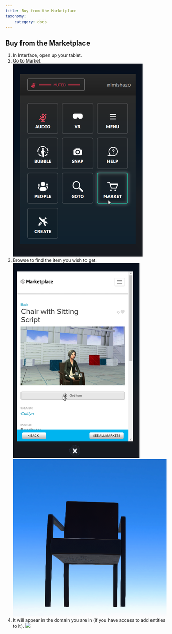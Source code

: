 ```yaml
---
title: Buy from the Marketplace
taxonomy:
    category: docs
---
```


## Buy from the Marketplace



1. In Interface, open up your tablet. 
2. Go to Market. ![](market.png)
3. Browse to find the item you wish to get. ![](market-2.PNG) ![](market-3.PNG)
4. It will appear in the domain you are in (if you have access to add entities to it). ![](market-4.PNG)






